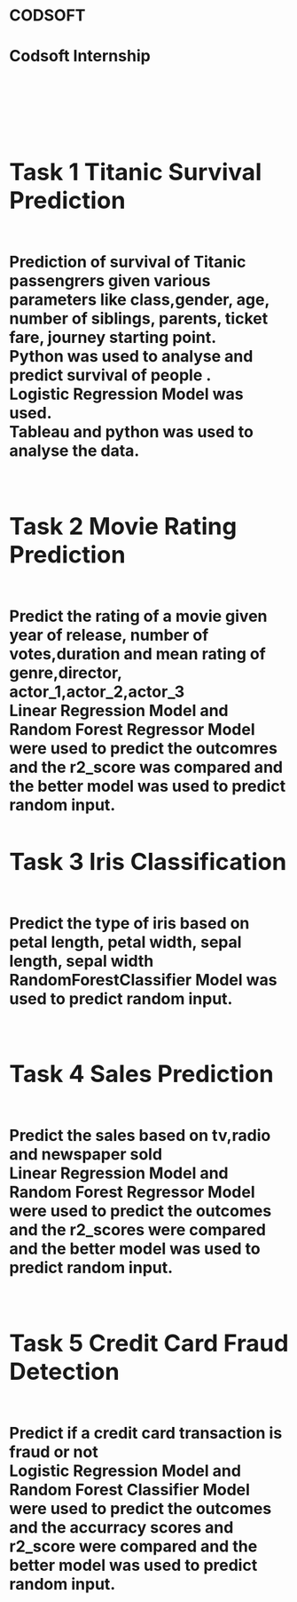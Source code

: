 # CODSOFT
<h1>Codsoft Internship<h1><br><br>
<div>
<h2>Task 1 Titanic Survival Prediction</h2><br>
Prediction of survival of Titanic passengrers given various parameters like class,gender, age, number of siblings, parents, ticket fare, journey starting point.<br>
Python was used to analyse and predict survival of people .<br>
Logistic Regression Model was used.<br>
Tableau and python was used to analyse the data.<br><br>
</div>
<div>
<h2>Task 2 Movie Rating Prediction </h2><br>
Predict the rating of a movie given year of release, number of votes,duration and mean rating of genre,director, actor_1,actor_2,actor_3<br>
Linear Regression Model and Random Forest Regressor Model were used to predict the outcomres and the r2_score was compared and the better model was used to predict random input.<br>
</div>
<div>
<h2>Task 3 Iris Classification </h2><br>
Predict the type of iris based on petal length, petal width, sepal length, sepal width<br>
RandomForestClassifier Model was used to predict random input.<br><br>
</div>
<div>
<div>
<h2>Task 4 Sales Prediction </h2><br>
Predict the sales based on tv,radio and newspaper sold<br>
Linear Regression Model and Random Forest Regressor Model were used to predict the outcomes and the 
r2_scores were compared and the better model was used to predict random input.<br><br>
</div>
<div>
<h2>Task 5 Credit Card Fraud Detection </h2><br>
Predict if a credit card transaction is fraud or not<br>
Logistic Regression Model and Random Forest Classifier Model were used to predict the outcomes and the accurracy scores 
and  r2_score were compared and the better model was used to predict random input.<br><br>
</div>